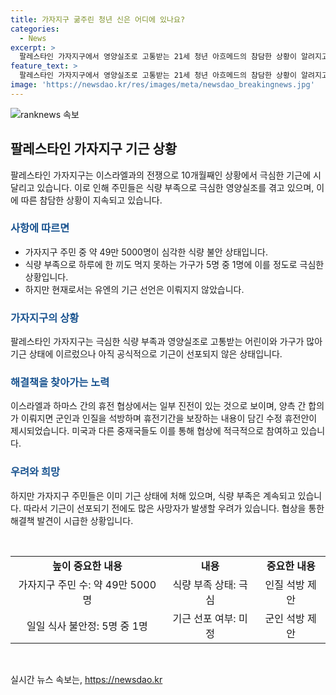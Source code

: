 ```yaml
---
title: 가자지구 굶주린 청년 신은 어디에 있나요?
categories:
  - News
excerpt: >
  팔레스타인 가자지구에서 영양실조로 고통받는 21세 청년 아흐메드의 참담한 상황이 알려지고, 가자지구 주민들이 극심한 기근으로 인해 극단적인 식량 부족에 시달리고 있는 것으로 나타났다. 유엔의 보고서에 따르면 약 49만 5000명의 주민이 심각한 식량 불안에 직면하고 있으며, 뇌성마비로 고통받는 아흐메드는 생명이 위험한 상황이다. 현재 이스라엘과 하마스 간의 전쟁으로 인해 가자지구는 고립되어 있고, 16일간의 군인 및 인질 석방을 포함한 휴전 협상이 진전이 있는 상황이다. 이러한 상황에서 주민들은 생존에 직면한 상황이며, 중재국을 통해 미국과 이스라엘은 긍정적인 관측을 내비쳤다. (단어 수: 150)
feature_text: >
  팔레스타인 가자지구에서 영양실조로 고통받는 21세 청년 아흐메드의 참담한 상황이 알려지고, 가자지구 주민들이 극심한 기근으로 인해 극단적인 식량 부족에 시달리고 있는 것으로 나타났다. 유엔의 보고서에 따르면 약 49만 5000명의 주민이 심각한 식량 불안에 직면하고 있으며, 뇌성마비로 고통받는 아흐메드는 생명이 위험한 상황이다. 현재 이스라엘과 하마스 간의 전쟁으로 인해 가자지구는 고립되어 있고, 16일간의 군인 및 인질 석방을 포함한 휴전 협상이 진전이 있는 상황이다. 이러한 상황에서 주민들은 생존에 직면한 상황이며, 중재국을 통해 미국과 이스라엘은 긍정적인 관측을 내비쳤다. (단어 수: 150)
image: 'https://newsdao.kr/res/images/meta/newsdao_breakingnews.jpg'
---
```


<p><img src="https://newsdao.kr/res/images/meta/newsdao_breakingnews.jpg" alt="ranknews 속보" /></p>

<h2 data-ke-size="size26">팔레스타인 가자지구 기근 상황</h2>

<p data-ke-size="size16">팔레스타인 가자지구는 이스라엘과의 전쟁으로 10개월째인 상황에서 극심한 기근에 시달리고 있습니다. 이로 인해 주민들은 식량 부족으로 극심한 영양실조를 겪고 있으며, 이에 따른 참담한 상황이 지속되고 있습니다.</p>

<h3><b><span style="color: #1a5490;">사항에 따르면</span></b></h3>

<ul>
  <li>가자지구 주민 중 약 49만 5000명이 심각한 식량 불안 상태입니다.</li>
  <li>식량 부족으로 하루에 한 끼도 먹지 못하는 가구가 5명 중 1명에 이를 정도로 극심한 상황입니다.</li>
  <li>하지만 현재로서는 유엔의 기근 선언은 이뤄지지 않았습니다.</li>
</ul>

<h3><b><span style="color: #1a5490;">가자지구의 상황</span></b></h3>

<p data-ke-size="size16">팔레스타인 가자지구는 극심한 식량 부족과 영양실조로 고통받는 어린이와 가구가 많아 기근 상태에 이르렀으나 아직 공식적으로 기근이 선포되지 않은 상태입니다.</p>

<h3><b><span style="color: #1a5490;">해결책을 찾아가는 노력</span></b></h3>

<p data-ke-size="size16">이스라엘과 하마스 간의 휴전 협상에서는 일부 진전이 있는 것으로 보이며, 양측 간 합의가 이뤄지면 군인과 인질을 석방하며 휴전기간을 보장하는 내용이 담긴 수정 휴전안이 제시되었습니다. 미국과 다른 중재국들도 이를 통해 협상에 적극적으로 참여하고 있습니다.</p>

<h3><b><span style="color: #1a5490;">우려와 희망</span></b></h3>

<p data-ke-size="size16">하지만 가자지구 주민들은 이미 기근 상태에 처해 있으며, 식량 부족은 계속되고 있습니다. 따라서 기근이 선포되기 전에도 많은 사망자가 발생할 우려가 있습니다. 협상을 통한 해결책 발견이 시급한 상황입니다.</p>

<p data-ke-size="size16">&nbsp;</p>

<table>
  <tbody>
    <tr>
      <td style="text-align: center; height: 17px;"><b>높이 중요한 내용</b></td>
      <td style="text-align: center; height: 17px;"><b>내용</b></td>
      <td style="text-align: center; height: 17px;"><b>중요한 내용</b></td>
    </tr>
    <tr>
      <td style="text-align: center; height: 17px;">가자지구 주민 수: 약 49만 5000명</td>
      <td style="text-align: center; height: 17px;">식량 부족 상태: 극심</td>
      <td style="text-align: center; height: 17px;">인질 석방 제안</td>
    </tr>
    <tr>
      <td style="text-align: center; height: 17px;">일일 식사 불안정: 5명 중 1명</td>
      <td style="text-align: center; height: 17px;">기근 선포 여부: 미정</td>
      <td style="text-align: center; height: 17px;">군인 석방 제안</td>
    </tr>
  </tbody>
</table>

<p data-ke-size="size16">&nbsp;</p>
실시간 뉴스 속보는, <a href="https://newsdao.kr" rel="dofollow">https://newsdao.kr</a>


